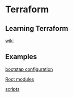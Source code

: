 # Terraform

## Learning Terraform
[wiki](https://github.com/heathen1878/Terraform/wiki)

## Examples
[bootstap configuration]()

[Root modules](https://github.com/heathen1878/Terraform/tree/main/root_modules/readme.md)

[scripts](https://github.com/heathen1878/Terraform/blob/main/Scripts/readme.md)

